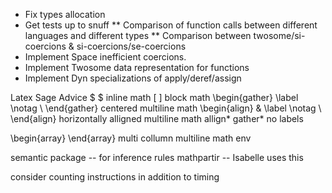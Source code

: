 * Fix types allocation
* Get tests up to snuff
** Comparison of function calls between different languages and different types
** Comparison between twosome/si-coercions & si-coercions/se-coercions
* Implement Space inefficient coercions.
* Implement Twosome data representation for functions
* Implement Dyn specializations of apply/deref/assign



Latex Sage Advice
$ $ inline math
\[ \] block math
\begin{gather} \label \notag \\ \end{gather} centered multiline math
\begin{align} & \label \notag \\ \end{align} horizontally alligned multiline math
allign* gather* no labels

\begin{array} \end{array} multi collumn multiline math env

semantic package -- for inference rules
mathpartir -- Isabelle uses this


consider counting instructions in addition to timing
